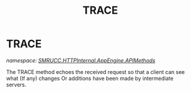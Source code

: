 ﻿---
title: TRACE
---

# TRACE
_namespace: [SMRUCC.HTTPInternal.AppEngine.APIMethods](N-SMRUCC.HTTPInternal.AppEngine.APIMethods.html)_

The TRACE method echoes the received request so that a client can see what (If any) changes Or additions have been made by intermediate servers.




